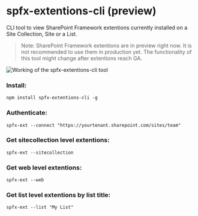 # spfx-extentions-cli (preview)

CLI tool to view SharePoint Framework extentions currently installed on a Site Collection, Site or a List.

> Note: SharePoint Framework extentions are in preview right now. It is not recommended to use them in production yet. The functionality of this tool might change after extentions reach GA.

![Working of the spfx-extentions-cli tool](https://github.com/vman/spfx-extentions-cli/raw/master/assets/cli.gif "spfx-cli-extentions")

### Install:

`npm install spfx-extentions-cli -g`

### Authenticate:

`spfx-ext --connect "https://yourtenant.sharepoint.com/sites/team"`

### Get sitecollection level extentions:

`spfx-ext --sitecollection`

### Get web level extentions:

`spfx-ext --web`

### Get list level extentions by list title:

`spfx-ext --list "My List"`

